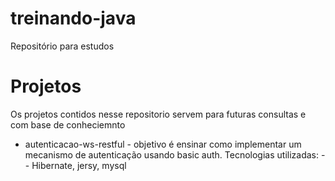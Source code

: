 # treinando-java
Repositório para estudos

# Projetos
Os projetos contidos nesse repositorio servem para futuras consultas e com base de conheciemnto

- autenticacao-ws-restful - objetivo é ensinar como implementar um mecanismo de autenticação usando basic auth.
Tecnologias utilizadas:
-- Hibernate, jersy, mysql
